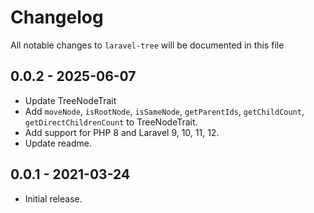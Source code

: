 # Changelog

All notable changes to `laravel-tree` will be documented in this file

## 0.0.2 - 2025-06-07

-   Update TreeNodeTrait
-   Add `moveNode`, `isRootNode`, `isSameNode`, `getParentIds`, `getChildCount`, `getDirectChildrenCount` to TreeNodeTrait.
-   Add support for PHP 8 and Laravel 9, 10, 11, 12.
-   Update readme.

## 0.0.1 - 2021-03-24

-   Initial release.
